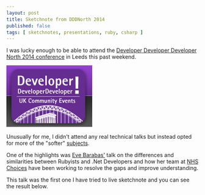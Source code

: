 ```yaml
---
layout: post
title: Sketchnote from DDDNorth 2014
published: false
tags: [ sketchnotes, presentations, ruby, csharp ]
---
```


I was lucky enough to be able to attend the [Developer Developer Developer North 
2014 conference](http://www.dddnorth.co.uk/) in Leeds this past weekend. 

![ddd north](/img/posts/sketchote-from-ddd-north-2014/dddnorth-logo.png)

Unusually for me, I didn't attend any real technical talks but instead opted for 
more of the "softer" [subjects](http://www.dddnorth.co.uk/Schedule). 

One of the highlights was [Eve Barabas'](http://www.twitter.com/b_seven_e) talk on 
the differences and similarities between Rubyists and .Net Developers and how her team 
at [NHS Choices](http://www.nhs.uk/Pages/HomePage.aspx) have been working to 
resolve the gaps and improve understanding.

This talk was the first one I have tried to live sketchnote and you can see the 
result below.



